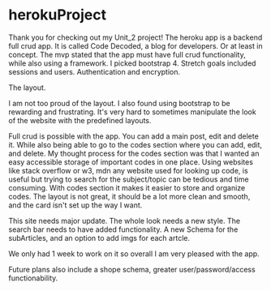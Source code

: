 # herokuProject

Thank you for checking out my Unit_2 project! The heroku app is a backend full crud app. It is called Code Decoded, a blog for developers. Or at least in concept. The mvp stated that the app must have full crud functionality, while also using a framework. I picked bootstrap 4. Stretch goals included sessions and users. Authentication and encryption. 

The layout.

I am not too proud of the layout. I also found using bootstrap to be rewarding and frustrating. It's very hard to sometimes manipulate the look of the website with the predefined layouts. 

Full crud is possible with the app. You can add a main post, edit and delete it. While also being able to go to the codes section where you can add, edit, and delete. My thought process for the codes section was that I wanted an easy accessible storage of important codes in one place. Using websites like stack overflow or w3, mdn any website used for looking up code, is useful but trying to search for the subject/topic can be tedious and time consuming. With codes section it makes it easier to store and organize codes. The layout is not great, it should be a lot more clean and smooth, and the card isn't set up the way I want. 

This site needs major update. The whole look needs a new style. The search bar needs to have added functionality. A new Schema for the subArticles, and an option to add imgs for each artcle. 

We only had 1 week to work on it so overall I am very pleased with the app. 

Future plans also include a shope schema, greater user/password/access functionability.